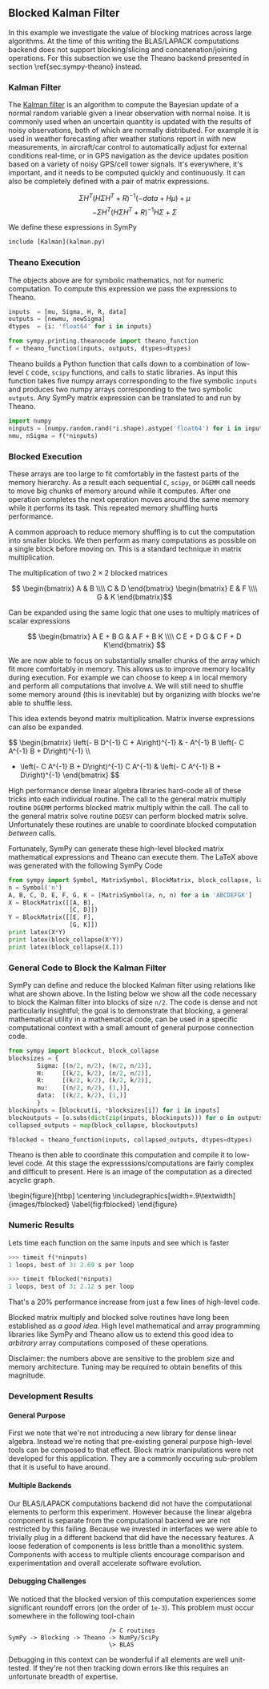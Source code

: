 
Blocked Kalman Filter
---------------------

In this example we investigate the value of blocking matrices across large algorithms.  At the time of this writing the BLAS/LAPACK computations backend does not support blocking/slicing and concatenation/joining operations.  For this subsection we use the Theano backend presented in section \ref{sec:sympy-theano} instead.

### Kalman Filter

The [Kalman filter](http://en.wikipedia.org/wiki/Kalman_filter) is an algorithm to compute the Bayesian update of a normal random variable given a linear observation with normal noise.  It is commonly used when an uncertain quantity is updated with the results of noisy observations, both of which are normally distributed.  For example it is used in weather forecasting after weather stations report in with new measurements, in aircraft/car control to automatically adjust for external conditions real-time, or in GPS navigation as the device updates position based on a variety of noisy GPS/cell tower signals.   It's everywhere, it's important, and it needs to be computed quickly and continuously.  It can also be completely defined with a pair of matrix expressions.

$$ \Sigma H^T \left(H \Sigma H^T + R\right)^{-1} \left(-data + H \mu\right) + \mu $$
$$ - \Sigma H^T \left(H \Sigma H^T + R\right)^{-1} H \Sigma + \Sigma $$

We define these expressions in SymPy

~~~~~~~~~~~~~~~Python
include [Kalman](kalman.py)
~~~~~~~~~~~~~~~

### Theano Execution

The objects above are for symbolic mathematics, not for numeric computation.  To compute this expression we pass the expressions to Theano.

~~~~~~~~~~~~~~~Python
inputs  = [mu, Sigma, H, R, data]
outputs = [newmu, newSigma]
dtypes  = {i: 'float64' for i in inputs}

from sympy.printing.theanocode import theano_function
f = theano_function(inputs, outputs, dtypes=dtypes)
~~~~~~~~~~~~~~~

Theano builds a Python function that calls down to a combination of low-level `C` code, `scipy` functions, and calls to static libraries.  As input this function takes five numpy arrays corresponding to the five symbolic `inputs` and produces two numpy arrays corresponding to the two symbolic `outputs`.  Any SymPy matrix expression can be translated to and run by Theano.

~~~~~~~~~~~~~~~Python
import numpy
ninputs = [numpy.random.rand(*i.shape).astype('float64') for i in inputs]
nmu, nSigma = f(*ninputs)
~~~~~~~~~~~~~~~

### Blocked Execution

These arrays are too large to fit comfortably in the fastest parts of the memory hierarchy.  As a result each sequential `C`, `scipy`, or `DGEMM` call needs to move big chunks of memory around while it computes.  After one operation completes the next operation moves around the same memory while it performs its task.  This repeated memory shuffling hurts performance.

A common approach to reduce memory shuffling is to cut the computation into smaller blocks.  We then perform as many computations as possible on a single block before moving on.  This is a standard technique in matrix multiplication.

The multiplication of two $2 \times 2$ blocked matrices

$$ \begin{bmatrix} A & B \\\\ C & D \end{bmatrix} 
   \begin{bmatrix} E & F \\\\ G & K \end{bmatrix}$$

Can be expanded using the same logic that one uses to multiply matrices of scalar expressions

$$ \begin{bmatrix} A E + B G & A F + B K \\\\ 
                   C E + D G & C F + D K\end{bmatrix} $$

We are now able to focus on substantially smaller chunks of the array which fit more comfortably in memory.  This allows us to improve memory locality during execution.  For example we can choose to keep `A` in local memory and perform all computations that involve `A`.  We will still need to shuffle some memory around (this is inevitable) but by organizing with blocks we're able to shuffle less.

This idea extends beyond matrix multiplication.  Matrix inverse expressions can also be expanded. 


$$ \begin{bmatrix} 
\left(- B D^{-1} C + A\right)^{-1} & - A^{-1} B \left(- C A^{-1} B + D\right)^{-1} \\\\ 
- \left(- C A^{-1} B + D\right)^{-1} C A^{-1} & \left(- C A^{-1} B + D\right)^{-1}
\end{bmatrix} $$

High performance dense linear algebra libraries hard-code all of these tricks into each individual routine.  The call to the general matrix multiply routine `DGEMM` performs blocked matrix multiply within the call.  The call to the general matrix solve routine `DGESV` can perform blocked matrix solve.  Unfortunately these routines are unable to coordinate blocked computation *between* calls.

Fortunately, SymPy can generate these high-level blocked matrix mathematical expressions and Theano can execute them.  The LaTeX above was generated with the following SymPy Code

~~~~~~~~~~~~~~~Python
from sympy import Symbol, MatrixSymbol, BlockMatrix, block_collapse, latex
n = Symbol('n')
A, B, C, D, E, F, G, K = [MatrixSymbol(a, n, n) for a in 'ABCDEFGK']
X = BlockMatrix([[A, B],
                 [C, D]])
Y = BlockMatrix([[E, F],
                 [G, K]])
print latex(X*Y)
print latex(block_collapse(X*Y))
print latex(block_collapse(X.I))
~~~~~~~~~~~~~~~


### General Code to Block the Kalman Filter

SymPy can define and reduce the blocked Kalman filter using relations like what are shown above.  In the listing below we show all the code necessary to block the Kalman filter into blocks of size `n/2`.  The code is dense and not particularly insightful; the goal is to demonstrate that blocking, a general mathematical utility in a mathematical code, can be used in a specific computational context with a small amount of general purpose connection code.

~~~~~~~~~~~~~~~Python
from sympy import blockcut, block_collapse
blocksizes = {
        Sigma: [(n/2, n/2), (n/2, n/2)],
        H:     [(k/2, k/2), (n/2, n/2)],
        R:     [(k/2, k/2), (k/2, k/2)],
        mu:    [(n/2, n/2), (1,)],
        data:  [(k/2, k/2), (1,)]
        }
blockinputs = [blockcut(i, *blocksizes[i]) for i in inputs]
blockoutputs = [o.subs(dict(zip(inputs, blockinputs))) for o in outputs]
collapsed_outputs = map(block_collapse, blockoutputs)

fblocked = theano_function(inputs, collapsed_outputs, dtypes=dtypes)
~~~~~~~~~~~~~~~

Theano is then able to coordinate this computation and compile it to low-level code.  At this stage the expresssions/computations are fairly complex and difficult to present.  Here is an image of the computation as a directed acyclic graph.

\begin{figure}[htbp]
\centering
\includegraphics[width=.9\textwidth]{images/fblocked}
\label{fig:fblocked}
\end{figure}

### Numeric Results

Lets time each function on the same inputs and see which is faster

~~~~~~~~~~~~~~~Python
>>> timeit f(*ninputs)
1 loops, best of 3: 2.69 s per loop

>>> timeit fblocked(*ninputs)
1 loops, best of 3: 2.12 s per loop
~~~~~~~~~~~~~~~

That's a 20% performance increase from just a few lines of high-level code.

Blocked matrix multiply and blocked solve routines have long been established as *a good idea*.  High level mathematical and array programming libraries like SymPy and Theano allow us to extend this good idea to *arbitrary* array computations composed of these operations.

Disclaimer: the numbers above are sensitive to the problem size and memory architecture.  Tuning may be required to obtain benefits of this magnitude.

### Development Results

#### General Purpose

First we note that we're not introducing a new library for dense linear algebra.  Instead we're noting that pre-existing general purpose high-level tools can be composed to that effect.  Block matrix manipulations were not developed for this application.  They are a commonly occuring sub-problem that it is useful to have around.

#### Multiple Backends

Our BLAS/LAPACK computations backend did not have the computational elements to perform this experiment.  However because the linear algebra component is separate from the computational backend we are not restricted by this failing.  Because we invested in interfaces we were able to trivially plug in a different backend that did have the necessary features.   A loose federation of components is less brittle than a monolithic system.  Components with access to multiple clients encourage comparison and  experimentation and overall accelerate software evolution.

#### Debugging Challenges

We noticed that the blocked version of this computation experiences some significant roundoff errors (on the order of `1e-3`).  This problem must occur somewhere in the following tool-chain 

                                /> C routines
    SymPy -> Blocking -> Theano -> NumPy/SciPy 
                                \> BLAS

Debugging in this context can be wonderful if all elements are well unit-tested.  If they're not then tracking down errors like this requires an unfortunate breadth of expertise.
